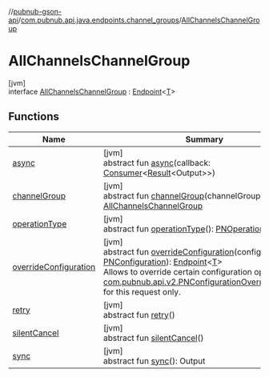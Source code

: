 //[pubnub-gson-api](../../../index.md)/[com.pubnub.api.java.endpoints.channel_groups](../index.md)/[AllChannelsChannelGroup](index.md)

# AllChannelsChannelGroup

[jvm]\
interface [AllChannelsChannelGroup](index.md) : [Endpoint](../../com.pubnub.api.java.endpoints/-endpoint/index.md)&lt;[T](../../com.pubnub.api.java.endpoints/-endpoint/index.md)&gt;

## Functions

| Name | Summary |
|---|---|
| [async](../../com.pubnub.api.java.v2.endpoints.pubsub/-publish-builder/index.md#1418965989%2FFunctions%2F126356644) | [jvm]<br>abstract fun [async](../../com.pubnub.api.java.v2.endpoints.pubsub/-publish-builder/index.md#1418965989%2FFunctions%2F126356644)(callback: [Consumer](https://docs.oracle.com/javase/8/docs/api/java/util/function/Consumer.html)&lt;[Result](../../../../../pubnub-kotlin/pubnub-kotlin-core-api/pubnub-kotlin-core-api/com.pubnub.api.v2.callbacks/-result/index.md)&lt;Output&gt;&gt;) |
| [channelGroup](channel-group.md) | [jvm]<br>abstract fun [channelGroup](channel-group.md)(channelGroup: [String](https://docs.oracle.com/javase/8/docs/api/java/lang/String.html)): [AllChannelsChannelGroup](index.md) |
| [operationType](../../com.pubnub.api.java.v2.endpoints.pubsub/-publish-builder/index.md#1414065386%2FFunctions%2F126356644) | [jvm]<br>abstract fun [operationType](../../com.pubnub.api.java.v2.endpoints.pubsub/-publish-builder/index.md#1414065386%2FFunctions%2F126356644)(): [PNOperationType](../../../../../pubnub-kotlin/pubnub-kotlin-core-api/pubnub-kotlin-core-api/com.pubnub.api.enums/-p-n-operation-type/index.md) |
| [overrideConfiguration](../../com.pubnub.api.java.v2.endpoints.pubsub/-publish-builder/index.md#424483198%2FFunctions%2F126356644) | [jvm]<br>abstract fun [overrideConfiguration](../../com.pubnub.api.java.v2.endpoints.pubsub/-publish-builder/index.md#424483198%2FFunctions%2F126356644)(configuration: [PNConfiguration](../../../../../pubnub-kotlin/pubnub-kotlin-core-api/pubnub-kotlin-core-api/com.pubnub.api.v2/-p-n-configuration/index.md)): [Endpoint](../../com.pubnub.api.java.endpoints/-endpoint/index.md)&lt;[T](../../com.pubnub.api.java.endpoints/-endpoint/index.md)&gt;<br>Allows to override certain configuration options (see [com.pubnub.api.v2.PNConfigurationOverride.Builder](../../../../../pubnub-kotlin/pubnub-kotlin-core-api/pubnub-kotlin-core-api/com.pubnub.api.v2/-p-n-configuration-override/-builder/index.md)) for this request only. |
| [retry](../../com.pubnub.api.java.v2.endpoints.pubsub/-publish-builder/index.md#2020801116%2FFunctions%2F126356644) | [jvm]<br>abstract fun [retry](../../com.pubnub.api.java.v2.endpoints.pubsub/-publish-builder/index.md#2020801116%2FFunctions%2F126356644)() |
| [silentCancel](../../com.pubnub.api.java.v2.endpoints.pubsub/-publish-builder/index.md#-675955969%2FFunctions%2F126356644) | [jvm]<br>abstract fun [silentCancel](../../com.pubnub.api.java.v2.endpoints.pubsub/-publish-builder/index.md#-675955969%2FFunctions%2F126356644)() |
| [sync](../../com.pubnub.api.java.v2.endpoints.pubsub/-publish-builder/index.md#40193115%2FFunctions%2F126356644) | [jvm]<br>abstract fun [sync](../../com.pubnub.api.java.v2.endpoints.pubsub/-publish-builder/index.md#40193115%2FFunctions%2F126356644)(): Output |
